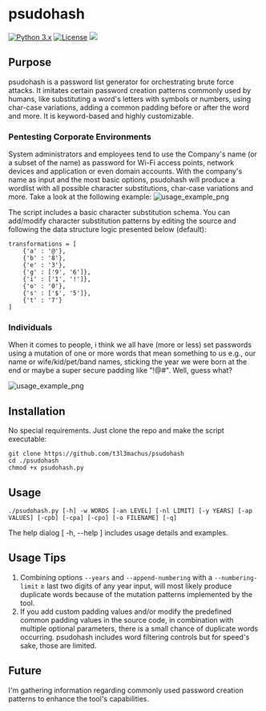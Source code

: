 # psudohash
[![Python 3.x](https://img.shields.io/badge/python-3.x-yellow.svg)](https://www.python.org/) [![License](https://img.shields.io/badge/license-MIT-red.svg)](https://github.com/t3l3machus/psudohash/blob/main/LICENSE) 
<img src="https://img.shields.io/badge/Maintained%3F-Yes-23a82c">  

## Purpose
psudohash is a password list generator for orchestrating brute force attacks. It imitates certain password creation patterns commonly used by humans, like substituting a word's letters with symbols or numbers, using char-case variations, adding a common padding before or after the word and more. It is keyword-based and highly customizable.

### Pentesting Corporate Environments
System administrators and employees tend to use the Company's name (or a subset of the name) as password for Wi-Fi access points, network devices and application or even domain accounts. With the company's name as input and the most basic options, psudohash will produce a wordlist with all possible character substitutions, char-case variations and more. Take a look at the following example:
![usage_example_png](https://raw.github.com/t3l3machus/psudohash/master/Screenshots/micro-example.png)

The script includes a basic character substitution schema. You can add/modify character substitution patterns by editing the source and following the data structure logic presented below (default):
```
transformations = [
	{'a' : '@'},
	{'b' : '8'},
	{'e' : '3'},
	{'g' : ['9', '6']},
	{'i' : ['1', '!']},
	{'o' : '0'},
	{'s' : ['$', '5']},
	{'t' : '7'}
]
```
### Individuals
When it comes to people, i think we all have (more or less) set passwords using a mutation of one or more words that mean something to us e.g., our name or wife/kid/pet/band names, sticking the year we were born at the end or maybe a super secure padding like "!@#". Well, guess what?

![usage_example_png](https://raw.github.com/t3l3machus/psudohash/master/Screenshots/psudohash.png)

## Installation
No special requirements. Just clone the repo and make the script executable:
```
git clone https://github.com/t3l3machus/psudohash
cd ./psudohash
chmod +x psudohash.py
```  
## Usage
```
./psudohash.py [-h] -w WORDS [-an LEVEL] [-nl LIMIT] [-y YEARS] [-ap VALUES] [-cpb] [-cpa] [-cpo] [-o FILENAME] [-q]
```
The help dialog [ -h, --help ] includes usage details and examples.
## Usage Tips
1. Combining options `--years` and `--append-numbering` with a `--numbering-limit` ≥ last two digits of any year input, will most likely produce duplicate words because of the mutation patterns implemented by the tool. 
2. If you add custom padding values and/or modify the predefined common padding values in the source code, in combination with multiple optional parameters, there is a small chance of duplicate words occurring. psudohash includes word filtering controls but for speed's sake, those are limited.

## Future 
I'm gathering information regarding commonly used password creation patterns to enhance the tool's capabilities.
